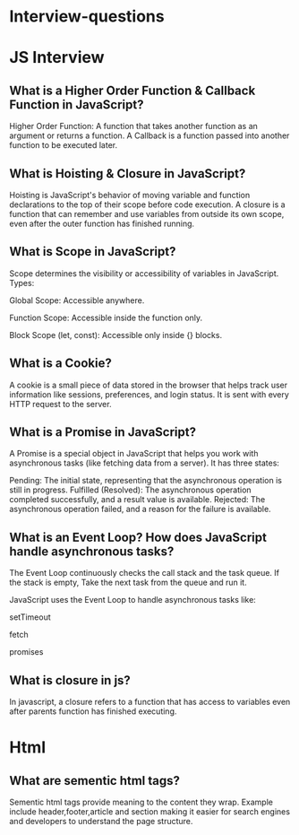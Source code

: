 # Interview-questions

# JS Interview

## What is a Higher Order Function & Callback Function in JavaScript?
Higher Order Function: A function that takes another function as an argument or returns a function.
A Callback is a function passed into another function to be executed later.

## What is Hoisting & Closure in JavaScript?
Hoisting is JavaScript's behavior of moving variable and function declarations to the top of their scope before code execution.
A closure is a function that can remember and use variables from outside its own scope, even after the outer function has finished running.

## What is Scope in JavaScript?
Scope determines the visibility or accessibility of variables in JavaScript.
Types:

Global Scope: Accessible anywhere.

Function Scope: Accessible inside the function only.

Block Scope (let, const): Accessible only inside {} blocks.

## What is a Cookie?
 A cookie is a small piece of data stored in the browser that helps track user information like sessions, preferences, and login status. It is sent with every HTTP request to the server.
 ##  What is a Promise in JavaScript?
 A Promise is a special object in JavaScript that helps you work with asynchronous tasks (like fetching data from a server).
It has three states:

Pending:
The initial state, representing that the asynchronous operation is still in progress.
Fulfilled (Resolved):
The asynchronous operation completed successfully, and a result value is available.
Rejected:
The asynchronous operation failed, and a reason for the failure is available.

## What is an Event Loop? How does JavaScript handle asynchronous tasks?
The Event Loop continuously checks the call stack and the task queue. If the stack is empty, Take the next task from the queue and run it. 

JavaScript uses the Event Loop to handle asynchronous tasks like:

setTimeout

fetch

promises
## What is closure in js?
In javascript, a closure refers to a function that has access to variables even after parents function has finished executing.

# Html
## What are sementic html tags?
Sementic html tags provide meaning to the content they wrap.
Example include header,footer,article and section
making it easier for search engines
and developers to understand the page structure. 
